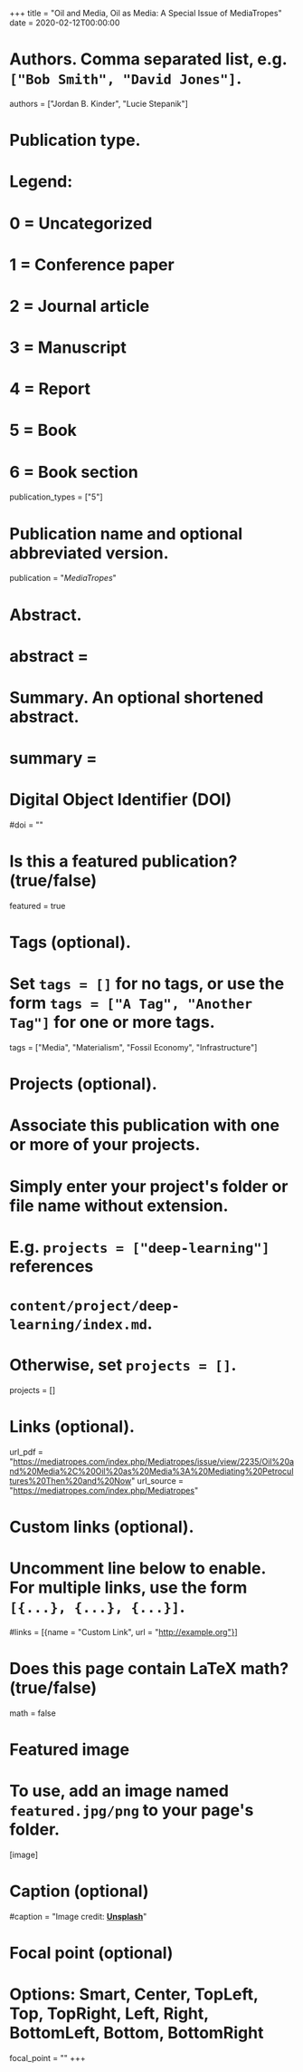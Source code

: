 +++
title = "Oil and Media, Oil as Media: A Special Issue of MediaTropes"
date = 2020-02-12T00:00:00

# Authors. Comma separated list, e.g. `["Bob Smith", "David Jones"]`.
authors = ["Jordan B. Kinder", "Lucie Stepanik"]

# Publication type.
# Legend:
# 0 = Uncategorized
# 1 = Conference paper
# 2 = Journal article
# 3 = Manuscript
# 4 = Report
# 5 = Book
# 6 = Book section
publication_types = ["5"]

# Publication name and optional abbreviated version.
publication = "*MediaTropes*"

# Abstract.
# abstract = 
# Summary. An optional shortened abstract.
# summary = 

# Digital Object Identifier (DOI)
#doi = ""

# Is this a featured publication? (true/false)
featured = true

# Tags (optional).
#   Set `tags = []` for no tags, or use the form `tags = ["A Tag", "Another Tag"]` for one or more tags.
tags = ["Media", "Materialism", "Fossil Economy", "Infrastructure"]

# Projects (optional).
#   Associate this publication with one or more of your projects.
#   Simply enter your project's folder or file name without extension.
#   E.g. `projects = ["deep-learning"]` references 
#   `content/project/deep-learning/index.md`.
#   Otherwise, set `projects = []`.
projects = []

# Links (optional).
url_pdf = "https://mediatropes.com/index.php/Mediatropes/issue/view/2235/Oil%20and%20Media%2C%20Oil%20as%20Media%3A%20Mediating%20Petrocultures%20Then%20and%20Now"
url_source = "https://mediatropes.com/index.php/Mediatropes"

# Custom links (optional).
#   Uncomment line below to enable. For multiple links, use the form `[{...}, {...}, {...}]`.
#links = [{name = "Custom Link", url = "http://example.org"}]

# Does this page contain LaTeX math? (true/false)
math = false

# Featured image
# To use, add an image named `featured.jpg/png` to your page's folder. 
[image]
  # Caption (optional)
  #caption = "Image credit: [**Unsplash**](https://unsplash.com/photos/pLCdAaMFLTE)"

  # Focal point (optional)
  # Options: Smart, Center, TopLeft, Top, TopRight, Left, Right, BottomLeft, Bottom, BottomRight
  focal_point = ""
+++

